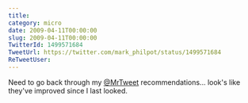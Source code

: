 ```yaml
---
title: 
category: micro
date: 2009-04-11T00:00:00
slug: 2009-04-11T00:00:00
TwitterId: 1499571684
TweetUrl: https://twitter.com/mark_philpot/status/1499571684
ReTweetUser: 
---
```


Need to go back through my [@MrTweet](https://twitter.com/MrTweet) recommendations... look's like they've improved since I last looked.